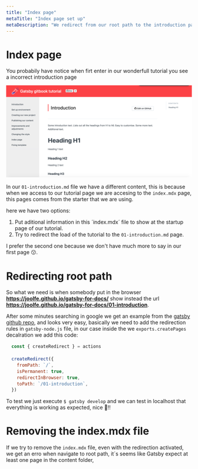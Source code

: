 ```yaml
---
title: "Index page"
metaTitle: "Index page set up"
metaDescription: "We redirect from our root path to the introduction page directly."
---
```



# Index page

You probabily have notice when firt enter in our wonderfull tutorial you see a incorrect introduction page

![Incorrect introduction](doc-img/incorrect-introduction.png)

In our `01-introduction.md` file we have a  different content, this is because when we access to our tutorial page we are accesing to the `index.mdx` page, this pages comes from the starter that we are using.

here we have two options:
1. Put aditional information in this ´index.mdx´ file to show at the startup page of our tutorial.
2. Try to redirect the load of the tutorial to the `01-introduction.md` page.

I prefer the second one because we don't have much more to say in our first page 😗.

# Redirecting root path

So what we need is when somebody put in the browser **https://joolfe.github.io/gatsby-for-docs/** show instead the url **https://joolfe.github.io/gatsby-for-docs/01-introduction**.

After some minutes searching in google we get an example from the [gatsby github repo](https://github.com/gatsbyjs/gatsby/blob/master/examples/using-redirects/gatsby-node.js), and looks very easy, basically we need to add the redirection rules in `gatsby-node.js` file, in our case inside the we `exports.createPages` decalration we add this code:

```javascript
  const { createRedirect } = actions
  
  createRedirect({
    fromPath: `/`,
    isPermanent: true,
    redirectInBrowser: true,
    toPath: `/01-introduction`,
  })
```

To test we just execute `$ gatsby develop` and we can test in localhost that everything is working as expected, nice 💪!!


# Removing the index.mdx file

If we try to remove the `index.mdx` file, even with the redirection activated, we get an erro when navigate to root path, it´s seems like Gatsby expect at least one page in the content folder, 

